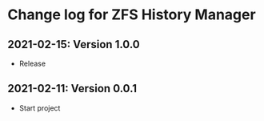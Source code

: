 # Change log for ZFS History Manager

## 2021-02-15: Version 1.0.0

- Release

## 2021-02-11: Version 0.0.1

- Start project


